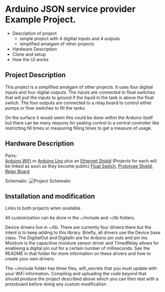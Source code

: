 # Arduino JSON service provider Example Project.

+ Description of project
    - simple project with 4 digitial inputs and 4 outputs
    - simplified amalgam of other projects
+ Hardware Description
+ Clone and setup
+ How the UI works

## Project Description

This project is a simplified amalgam of other projects. It uses four digitial inputs and four digital outputs. The inputs are connected to float switches that will pull the inputs to ground if the liquid in the tank is above the float switch. The four outputs are connected to a relay board to control either pumps or flow switches to fill the tanks. 

On the surface it would seem this could be done within the Arduino itself but there can be many reasons for yealing control to a central controller like restricting fill times or measuring filling times to get a measure of usage. 

## Hardware Description

Parts:  
[Arduino WiFi](https://www.amazon.com/Arduino-UNO-WiFi-REV2-ABX00021/dp/B07MK598QV) or [Arduino Uno](https://www.amazon.com/Arduino-A000066-ARDUINO-UNO-R3/dp/B008GRTSV6) plus an [Ethernet Shield](https://www.amazon.com/KEYESTUDIO-Ethernet-Duemilanove-Connects-Internet/dp/B01E5JY7UU/) (Projects for each will be linked as soon as they become public)
[Float Switch](https://www.amazon.com/Anndason-Pieces-Aquarium-Mounted-Horizontal/dp/B071ZG4Y34), 
[Prototype Shield](https://www.amazon.com/ElectroCookie-Arduino-Prototype-Stackable-Expansion/dp/B084CX1RVY), 
[Relay Board](https://www.amazon.com/ELEGOO-Channel-Optocoupler-Arduino-Raspberry/dp/B01HEQF5HU/) 

Schematic:
![Project Schematic](https://rickwelch.github.io/JSON_Example_Project/Example_Project.PNG)

## Installation and modification

Links to both projects when available

All customization can be done in the ~/include and ~/lib folders. 

Device drivers live in ~/lib. There are currently four drivers there but the intent is to keep adding to this library. Briefly, all drivers use the Device base class. The DigitialOut and DigitalIn are for Arduino pin outs and pin ins. Moisture is the capacitive moisture sensor driver and TimedRelay allows for enableing a digital pin out for a certain number of milliseconds.  See the README in that folder for more information on these drivers and how to create your own drivers.

The ~/include folder has three files, wifi_secrets that you must update with your WiFi information. Compiling and uploading the code beyond that should produce the project described above which you can then test with a protoboard before doing any custom modification.
